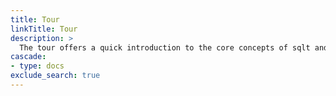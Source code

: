 ```yaml
---
title: Tour
linkTitle: Tour
description: >
  The tour offers a quick introduction to the core concepts of sqlt and demonstrates how to use it across various scenarios.
cascade:
- type: docs
exclude_search: true
---
```

